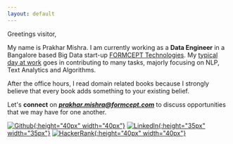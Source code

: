 ```yaml
---
layout: default
---
```


Greetings visitor,

My name is Prakhar Mishra. I am currently working as a **Data Engineer** in a Bangalore based Big Data start-up [FORMCEPT Technologies](http://www.formcept.com). My [typical day at work](day-at-work) goes in contributing to many tasks, majorly focusing on NLP, Text Analytics and Algorithms. 

After the office hours, I read domain related books because I strongly believe that every book adds something to your existing belief.



Let's **connect** on ***prakhar.mishra@formcept.com*** to discuss opportunities that we may have for one another.

[![Github](https://s-media-cache-ak0.pinimg.com/originals/d6/40/57/d6405738890860b9844024299ee0c7a6.jpg){:height="40px" width="40px"}](http://www.github.com/prakhar21)
[![LinkedIn](https://cdn0.iconfinder.com/data/icons/social-flat-rounded-rects/512/linkedin-512.png){:height="35px" width="35px"}](http://www.linkedin.com/in/prakhar21)
[![HackerRank](https://pbs.twimg.com/profile_images/725056345708191744/Nys6puxy_400x400.jpg){:height="40px" width="40px"}](https://www.hackerrank.com/prakhar_mishra)

